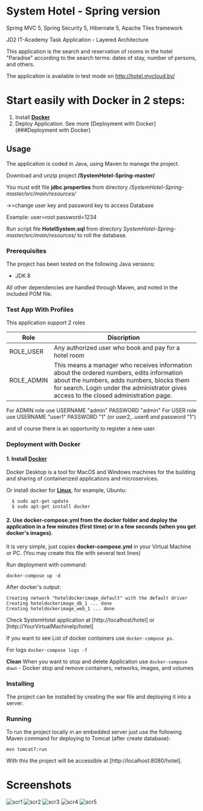 # System Hotel - Spring version
 Spring MVC 5, Spring Security 5, Hibernate 5,  Apache Tiles framework
 
JD2 IT-Academy Task Application - Layered Architecture

This application is the search and reservation of rooms in the hotel "Paradise" according
 to the search terms: dates of stay, number of persons, and others.
 
The application is available in test mode on http://hotel.mycloud.by/
 
 # Start easily with Docker in 2 steps:
  1. Install **[Docker](https://www.docker.com/products/docker-desktop)** 
  2. Deploy Application. See more [Deployment with Docker](###Deployment with Docker) 
 

## Usage

The application is coded in Java, using Maven to manage the project.

Download and unzip project   **/SystemHotel-Spring-master/**

You must edit file **jdbc.properties** from directory _/SystemHotel-Spring-master/src/main/resources/_
          
   ->>change user key and password key to access Database
  
 Example:
 user=root
 password=1234
 
 Run script file **HotelSystem.sql** from directory _SystemHotel-Spring-master/src/main/resources/_
to roll the database.

 
 ### Prerequisites
 
 The project has been tested on the following Java versions:
 * JDK 8
 
 All other dependencies are handled through Maven, and noted in the included POM file.
 
 ### Test App With Profiles
 
  This application support 2 roles
 
 | Role     | Discription                                       |
 |----------|-----------------------                            |
 | ROLE_USER| Any authorized user who book and pay for a hotel room |
 | ROLE_ADMIN |This means a manager who receives information about the ordered numbers, edits information about the numbers, adds numbers, blocks them for search. Login under the administrator gives access to the closed administration page.      |
 
For ADMIN role use USERNAME "admin" PASSWORD "admin"
For USER role use USERNAME "user1" PASSWORD "1" (or user2,..user6 and password "1")

and of course there is an opportunity to register a new user.
 
 ### Deployment with Docker
 #### 1. Install **[Docker](https://www.docker.com/products/docker-desktop)** 
   Docker Desktop is a tool for MacOS and Windows machines for the building and sharing of containerized applications and microservices. 
 
   Or install docker for **[Linux](https://docs.docker.com/engine/install/ubuntu/)**, for example, Ubuntu:
     
```
  $ sudo apt-get update
  $ sudo apt-get install docker  
``` 


 #### 2. Use **docker-compose.yml** from the **docker** folder and deploy the application in a few minutes (first time) or in a few seconds (when you get docker's images).
     
   It is very simple, just copies **docker-compose.yml** in your Virtual Machine or PC. (You may create this file with several text lines)
     
   Run deployment with command:
 ```
 docker-compose up -d
 ```
   After docker's output: 
   ```
  Creating network "hoteldockerimage_default" with the default driver
  Creating hoteldockerimage_db_1 ... done
  Creating hoteldockerimage_web_1 ... done
```
    
  Check SystemHotel application at [http://localhost/hotel]  or  [http://YourVirtualMachineIp/hotel]

If you want to see List of docker containers use `docker-compose ps`.

For logs `docker-compose logs -f`

**Clean**
When you want to stop and delete Application use `docker-compose down` - Docker stop and remove containers, networks, images, and volumes

 
 ### Installing
 
 The project can be installed by creating the war file and deploying it into a server.
 
 ### Running
 
 To run the project locally in an embedded server just use the following Maven command for deploying to Tomcat (after create database):
 
 ```
 mvn tomcat7:run
 ```
 
 With this the project will be accessible at [http://localhost:8080/hotel].

 # Screenshots
 ![scr1](https://user-images.githubusercontent.com/42671888/46771532-a3661000-ccfc-11e8-9f9b-bab6c4e1fa36.JPG)
 ![scr2](https://user-images.githubusercontent.com/42671888/46771539-b082ff00-ccfc-11e8-8b24-1ec0bc62bb22.JPG)
![scr3](https://user-images.githubusercontent.com/42671888/46771550-bf69b180-ccfc-11e8-9e5d-8ea94fabb40f.JPG)
![scr4](https://user-images.githubusercontent.com/42671888/46771558-cb557380-ccfc-11e8-84ca-9722049dd828.JPG)
![scr5](https://user-images.githubusercontent.com/42671888/46771566-d6a89f00-ccfc-11e8-9d7e-0fb395df52af.JPG)

